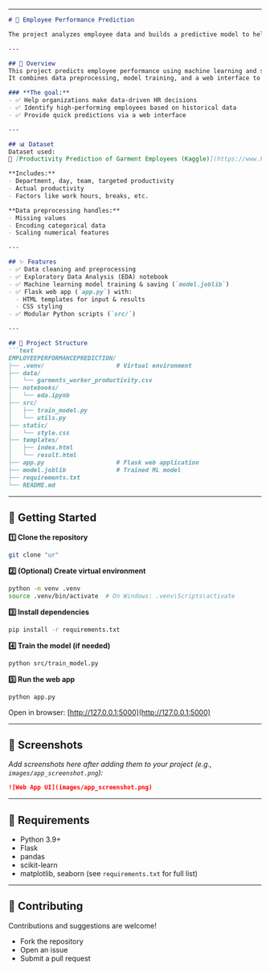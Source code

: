 

---

````markdown
# 🌟 Employee Performance Prediction

The project analyzes employee data and builds a predictive model to help organizations identify high-performing employees and make data-driven HR decisions.

---

## 📌 Overview
This project predicts employee performance using machine learning and serves predictions through a simple web application built with **Flask**.  
It combines data preprocessing, model training, and a web interface to make predictions user-friendly and interactive.

### **The goal:**
- ✅ Help organizations make data-driven HR decisions
- ✅ Identify high-performing employees based on historical data
- ✅ Provide quick predictions via a web interface

---

## 📊 Dataset
Dataset used:  
🔗 [Productivity Prediction of Garment Employees (Kaggle)](https://www.kaggle.com/datasets/utkarshsarbahi/productivity-prediction-of-garment-employees)

**Includes:**
- Department, day, team, targeted productivity
- Actual productivity
- Factors like work hours, breaks, etc.

**Data preprocessing handles:**
- Missing values
- Encoding categorical data
- Scaling numerical features

---

## ✨ Features
- ✅ Data cleaning and preprocessing
- ✅ Exploratory Data Analysis (EDA) notebook
- ✅ Machine learning model training & saving (`model.joblib`)
- ✅ Flask web app (`app.py`) with:
  - HTML templates for input & results
  - CSS styling
- ✅ Modular Python scripts (`src/`)

---

## 📁 Project Structure
```text
EMPLOYEEPERFORMANCEPREDICTION/
├── .venv/                    # Virtual environment
├── data/
│   └── garments_worker_productivity.csv
├── notebooks/
│   └── eda.ipynb
├── src/
│   ├── train_model.py
│   └── utils.py
├── static/
│   └── style.css
├── templates/
│   ├── index.html
│   └── result.html
├── app.py                    # Flask web application
├── model.joblib              # Trained ML model
├── requirements.txt
└── README.md
````

---

## 🚀 Getting Started

**1️⃣ Clone the repository**

```bash
git clone "ur"
```

**2️⃣ (Optional) Create virtual environment**

```bash
python -m venv .venv
source .venv/bin/activate  # On Windows: .venv\Scripts\activate
```

**3️⃣ Install dependencies**

```bash
pip install -r requirements.txt
```

**4️⃣ Train the model (if needed)**

```bash
python src/train_model.py
```

**5️⃣ Run the web app**

```bash
python app.py
```

Open in browser: [http://127.0.0.1:5000](http://127.0.0.1:5000)

---

## 📸 Screenshots

*Add screenshots here after adding them to your project (e.g., `images/app_screenshot.png`):*

```markdown
![Web App UI](images/app_screenshot.png)
```

---

## 📜 Requirements

* Python 3.9+
* Flask
* pandas
* scikit-learn
* matplotlib, seaborn
  (see `requirements.txt` for full list)

---

## 🤝 Contributing

Contributions and suggestions are welcome!

* Fork the repository
* Open an issue
* Submit a pull request

```
